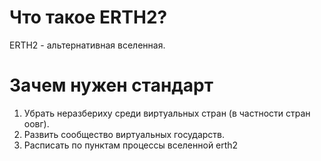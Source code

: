 # Что такое ERTH2?

ERTH2 - альтернативная вселенная.

# Зачем нужен стандарт

1.  Убрать неразбериху среди виртуальных стран (в частности стран оовг).
2.  Развить сообщество виртуальных государств.
3.  Расписать по пунктам процессы вселенной erth2
